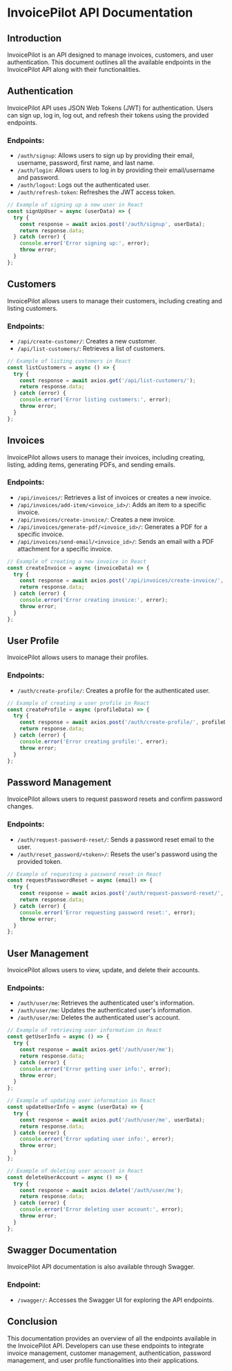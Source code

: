 # InvoicePilot API Documentation

## Introduction
InvoicePilot is an API designed to manage invoices, customers, and user authentication. This document outlines all the available endpoints in the InvoicePilot API along with their functionalities.

## Authentication
InvoicePilot API uses JSON Web Tokens (JWT) for authentication. Users can sign up, log in, log out, and refresh their tokens using the provided endpoints.

### Endpoints:
- `/auth/signup`: Allows users to sign up by providing their email, username, password, first name, and last name.
- `/auth/login`: Allows users to log in by providing their email/username and password.
- `/auth/logout`: Logs out the authenticated user.
- `/auth/refresh-token`: Refreshes the JWT access token.

```javascript
// Example of signing up a new user in React
const signUpUser = async (userData) => {
  try {
    const response = await axios.post('/auth/signup', userData);
    return response.data;
  } catch (error) {
    console.error('Error signing up:', error);
    throw error;
  }
};
```

## Customers
InvoicePilot allows users to manage their customers, including creating and listing customers.

### Endpoints:
- `/api/create-customer/`: Creates a new customer.
- `/api/list-customers/`: Retrieves a list of customers.

```javascript
// Example of listing customers in React
const listCustomers = async () => {
  try {
    const response = await axios.get('/api/list-customers/');
    return response.data;
  } catch (error) {
    console.error('Error listing customers:', error);
    throw error;
  }
};
```

## Invoices
InvoicePilot allows users to manage their invoices, including creating, listing, adding items, generating PDFs, and sending emails.

### Endpoints:
- `/api/invoices/`: Retrieves a list of invoices or creates a new invoice.
- `/api/invoices/add-item/<invoice_id>/`: Adds an item to a specific invoice.
- `/api/invoices/create-invoice/`: Creates a new invoice.
- `/api/invoices/generate-pdf/<invoice_id>/`: Generates a PDF for a specific invoice.
- `/api/invoices/send-email/<invoice_id>/`: Sends an email with a PDF attachment for a specific invoice.

```javascript
// Example of creating a new invoice in React
const createInvoice = async (invoiceData) => {
  try {
    const response = await axios.post('/api/invoices/create-invoice/', invoiceData);
    return response.data;
  } catch (error) {
    console.error('Error creating invoice:', error);
    throw error;
  }
};
```

## User Profile
InvoicePilot allows users to manage their profiles.

### Endpoints:
- `/auth/create-profile/`: Creates a profile for the authenticated user.

```javascript
// Example of creating a user profile in React
const createProfile = async (profileData) => {
  try {
    const response = await axios.post('/auth/create-profile/', profileData);
    return response.data;
  } catch (error) {
    console.error('Error creating profile:', error);
    throw error;
  }
};
```

## Password Management
InvoicePilot allows users to request password resets and confirm password changes.

### Endpoints:
- `/auth/request-password-reset/`: Sends a password reset email to the user.
- `/auth/reset_password/<token>/`: Resets the user's password using the provided token.

```javascript
// Example of requesting a password reset in React
const requestPasswordReset = async (email) => {
  try {
    const response = await axios.post('/auth/request-password-reset/', { email });
    return response.data;
  } catch (error) {
    console.error('Error requesting password reset:', error);
    throw error;
  }
};
```

## User Management
InvoicePilot allows users to view, update, and delete their accounts.

### Endpoints:
- `/auth/user/me`: Retrieves the authenticated user's information.
- `/auth/user/me`: Updates the authenticated user's information.
- `/auth/user/me`: Deletes the authenticated user's account.

```javascript
// Example of retrieving user information in React
const getUserInfo = async () => {
  try {
    const response = await axios.get('/auth/user/me');
    return response.data;
  } catch (error) {
    console.error('Error getting user info:', error);
    throw error;
  }
};

// Example of updating user information in React
const updateUserInfo = async (userData) => {
  try {
    const response = await axios.put('/auth/user/me', userData);
    return response.data;
  } catch (error) {
    console.error('Error updating user info:', error);
    throw error;
  }
};

// Example of deleting user account in React
const deleteUserAccount = async () => {
  try {
    const response = await axios.delete('/auth/user/me');
    return response.data;
  } catch (error) {
    console.error('Error deleting user account:', error);
    throw error;
  }
};
```

## Swagger Documentation
InvoicePilot API documentation is also available through Swagger.

### Endpoint:
- `/swagger/`: Accesses the Swagger UI for exploring the API endpoints.

## Conclusion
This documentation provides an overview of all the endpoints available in the InvoicePilot API. Developers can use these endpoints to integrate invoice management, customer management, authentication, password management, and user profile functionalities into their applications.
